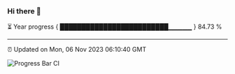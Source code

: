 ### Hi there 👋

⏳ Year progress { █████████████████████████▁▁▁▁▁ } 84.73 %

---

⏰ Updated on Mon, 06 Nov 2023 06:10:40 GMT

![Progress Bar CI](https://github.com/Shyam-Makwana/GitHub-Actions-Demo/workflows/Progress%20Bar%20CI/badge.svg)
